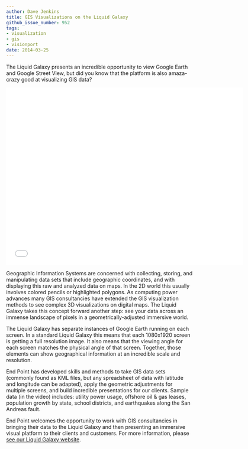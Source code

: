 ```yaml
---
author: Dave Jenkins
title: GIS Visualizations on the Liquid Galaxy
github_issue_number: 952
tags:
- visualization
- gis
- visionport
date: 2014-03-25
---
```


The Liquid Galaxy presents an incredible opportunity to view Google Earth and Google Street View, but did you know that the platform is also amaza-crazy good at visualizing GIS data?

<object height="480" width="640"><param name="movie" value="//www.youtube.com/v/yg8p37kRZio?version=3&hl=en_US"/><param name="allowFullScreen" value="true"/><param name="allowscriptaccess" value="always"/><embed allowfullscreen="true" allowscriptaccess="always" height="480" src="//www.youtube.com/v/yg8p37kRZio?version=3&hl=en_US" type="application/x-shockwave-flash" width="640"/></object>

Geographic Information Systems are concerned with collecting, storing, and manipulating data sets that include geographic coordinates, and with displaying this raw and analyzed data on maps. In the 2D world this usually involves colored pencils or highlighted polygons. As computing power advances many GIS consultancies have extended the GIS visualization methods to see complex 3D visualizations on digital maps. The Liquid Galaxy takes this concept forward another step: see your data across an immense landscape of pixels in a geometrically-adjusted immersive world.

The Liquid Galaxy has separate instances of Google Earth running on each screen. In a standard Liquid Galaxy this means that each 1080x1920 screen is getting a full resolution image. It also means that the viewing angle for each screen matches the physical angle of that screen. Together, those elements can show geographical information at an incredible scale and resolution.

End Point has developed skills and methods to take GIS data sets (commonly found as KML files, but any spreadsheet of data with latitude and longitude can be adapted), apply the geometric adjustments for multiple screens, and build incredible presentations for our clients. Sample data (in the video) includes: utility power usage, offshore oil & gas leases, population growth by state, school districts, and earthquakes along the San Andreas fault.

End Point welcomes the opportunity to work with GIS consultancies in bringing their data to the Liquid Galaxy and then presenting an immersive visual platform to their clients and customers. For more information, please [see our Liquid Galaxy website](https://www.visionport.com/).
